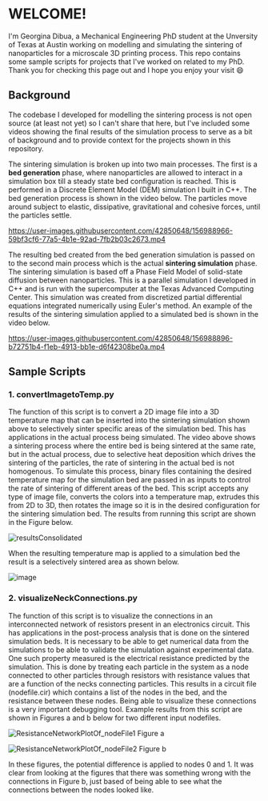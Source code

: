 # WELCOME!

I'm Georgina Dibua, a Mechanical Engineering PhD student at the Unversity of Texas at Austin working on modelling and simulating the sintering of nanoparticles for a microscale 3D printing process. This repo contains some sample scripts for projects that I've worked on related to my PhD. Thank you for checking this page out and I hope you enjoy your visit :smile:

## Background
The codebase I developed for modelling the sintering process is not open source (at least not yet) so I can't share that here, but I've included some videos showing the final results of the simulation process to serve as a bit of background and to provide context for the projects shown in this repository. 

The sintering simulation is broken up into two main processes. The first is a **bed generation** phase, where nanoparticles are allowed to interact in a simulation box till a steady state bed configuration is reached. This is performed in a Discrete Element Model (DEM) simulation I built in C++. The bed generation process is shown in the video below. The particles move around subject to elastic, dissipative, gravitational and cohesive forces, until the particles settle. 


https://user-images.githubusercontent.com/42850648/156988966-59bf3cf6-77a5-4b1e-92ad-7fb2b03c2673.mp4


The resulting bed created from the bed generation simulation is passed on to the second main process which is the actual **sintering simulation** phase. The sintering simulation is based off a Phase Field Model of solid-state diffusion between nanoparticles. This is a parallel simulation I developed in C++ and is run with the supercomputer at the Texas Advanced Computing Center. This simulation was created from discretized partial differential equations integrated numerically using Euler's method. An example of the results of the sintering simulation applied to a simulated bed is shown in the video below.


https://user-images.githubusercontent.com/42850648/156988896-b72751b4-f1eb-4913-bb1e-d6f42308be0a.mp4


## Sample Scripts

### 1. convertImagetoTemp.py

The function of this script is to convert a 2D image file into a 3D temperature map that can be inserted into the sintering simulation shown above to selectively sinter specific areas of the simulation bed. This has applications in the actual process being simulated. The video above shows a sintering process where the entire bed is being sintered at the same rate, but in the actual process, due to selective heat deposition which drives the sintering of the particles, the rate of sintering in the actual bed is not homogenous. To simulate this process, binary files containing the desired temperature map for the simulation bed are passed in as inputs to control the rate of sintering of different areas of the bed. This script accepts any type of image file, converts the colors into a temperature map, extrudes this from 2D to 3D, then rotates the image so it is in the desired configuration for the sintering simulation bed. The results from running this script are shown in the Figure below.


![resultsConsolidated](https://user-images.githubusercontent.com/42850648/156986693-2b29500c-2f7c-4239-880c-c8826905e9e0.jpg)


When the resulting temperature map is applied to a simulation bed the result is a selectively sintered area as shown below.


![image](https://user-images.githubusercontent.com/42850648/156985802-b968772e-3f6a-4d7d-ba20-47bf7de07be3.png)


### 2. visualizeNeckConnections.py

The function of this script is to visualize the connections in an interconnected network of resistors present in an electronics circuit. This has applications in the post-process analysis that is done on the sintered simulation beds. It is necessary to be able to get numerical data from the simulations to be able to validate the simulation against experimental data. One such property measured is the electrical resistance predicted by the simulation. This is done by treating each particle in the system as a node connected to other particles through resistors with resistance values that are a function of the necks connecting particles. This results in a circuit file (nodefile.cir) which contains a list of the nodes in the bed, and the resistance between these nodes. Being able to visualize these connections is a very important debugging tool. Example results from this script are shown in Figures a and b below for two different input nodefiles. 


![ResistanceNetworkPlotOf_nodeFile1](https://user-images.githubusercontent.com/42850648/156988120-961db780-6332-4421-9139-faf2c9d4f081.jpg)
Figure a


![ResistanceNetworkPlotOf_nodeFile2](https://user-images.githubusercontent.com/42850648/156988205-7f77c9ff-3538-4d09-ad82-f7a90d6c8eb0.jpg)
Figure b


In these figures, the potential difference is applied to nodes 0 and 1. It was clear from looking at the figures that there was something wrong with the connections in Figure b, just based of being able to see what the connections between the nodes looked like. 
